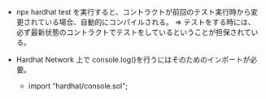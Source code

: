 - npx hardhat test を実行すると、コントラクトが前回のテスト実行時から変更されている場合、自動的にコンパイルされる。
  => テストをする時には、必ず最新状態のコントラクトでテストをしているということが担保されている。

- Hardhat Network 上で console.log()を行うにはそのためのインポートが必要。
  - import "hardhat/console.sol";
